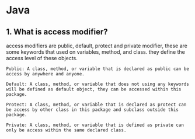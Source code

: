 # Java 

## 1. What is access modifier?
access modifiers are public, default, protect and private modifier, these are some keywords that used on variables, method, and class.
they define the access level of these objects.

``Public: A class, method, or variable that is declared as public can be access by anywhere and anyone.``

``Default: A class, method, or variable that does not using any keywords will be defined as default object, they can be accessed within this package.``

``Protect: A class, method, or variable that is declared as protect can be access by other class in this package and subclass outside this package.``

``Private: A class, method, or variable that is defined as private can only be access within the same declared class.``

